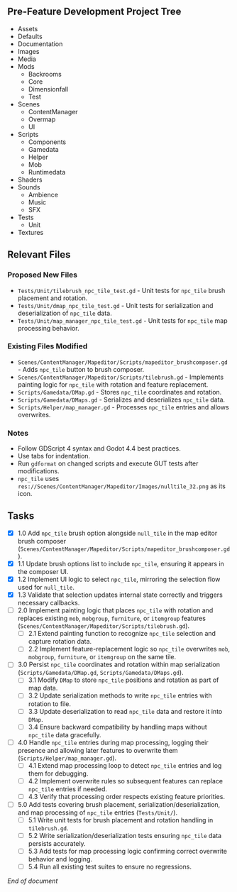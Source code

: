 ## Pre-Feature Development Project Tree
- Assets
- Defaults
- Documentation
- Images
- Media
- Mods
  - Backrooms
  - Core
  - Dimensionfall
  - Test
- Scenes
  - ContentManager
  - Overmap
  - UI
- Scripts
  - Components
  - Gamedata
  - Helper
  - Mob
  - Runtimedata
- Shaders
- Sounds
  - Ambience
  - Music
  - SFX
- Tests
  - Unit
- Textures

## Relevant Files
### Proposed New Files
- `Tests/Unit/tilebrush_npc_tile_test.gd` - Unit tests for `npc_tile` brush placement and rotation.
- `Tests/Unit/dmap_npc_tile_test.gd` - Unit tests for serialization and deserialization of `npc_tile` data.
- `Tests/Unit/map_manager_npc_tile_test.gd` - Unit tests for `npc_tile` map processing behavior.

### Existing Files Modified
- `Scenes/ContentManager/Mapeditor/Scripts/mapeditor_brushcomposer.gd` - Adds `npc_tile` button to brush composer.
- `Scenes/ContentManager/Mapeditor/Scripts/tilebrush.gd` - Implements painting logic for `npc_tile` with rotation and feature replacement.
- `Scripts/Gamedata/DMap.gd` - Stores `npc_tile` coordinates and rotation.
- `Scripts/Gamedata/DMaps.gd` - Serializes and deserializes `npc_tile` data.
- `Scripts/Helper/map_manager.gd` - Processes `npc_tile` entries and allows overwrites.

### Notes
- Follow GDScript 4 syntax and Godot 4.4 best practices.
- Use tabs for indentation.
- Run `gdformat` on changed scripts and execute GUT tests after modifications.
- `npc_tile` uses `res://Scenes/ContentManager/Mapeditor/Images/nulltile_32.png` as its icon.

## Tasks
 - [x] 1.0 Add `npc_tile` brush option alongside `null_tile` in the map editor brush composer (`Scenes/ContentManager/Mapeditor/Scripts/mapeditor_brushcomposer.gd`).
  - [x] 1.1 Update brush options list to include `npc_tile`, ensuring it appears in the composer UI.
  - [x] 1.2 Implement UI logic to select `npc_tile`, mirroring the selection flow used for `null_tile`.
  - [x] 1.3 Validate that selection updates internal state correctly and triggers necessary callbacks.
- [ ] 2.0 Implement painting logic that places `npc_tile` with rotation and replaces existing `mob`, `mobgroup`, `furniture`, or `itemgroup` features (`Scenes/ContentManager/Mapeditor/Scripts/tilebrush.gd`).
  - [ ] 2.1 Extend painting function to recognize `npc_tile` selection and capture rotation data.
  - [ ] 2.2 Implement feature-replacement logic so `npc_tile` overwrites `mob`, `mobgroup`, `furniture`, or `itemgroup` on the same tile.
- [ ] 3.0 Persist `npc_tile` coordinates and rotation within map serialization (`Scripts/Gamedata/DMap.gd`, `Scripts/Gamedata/DMaps.gd`).
  - [ ] 3.1 Modify `DMap` to store `npc_tile` positions and rotation as part of map data.
  - [ ] 3.2 Update serialization methods to write `npc_tile` entries with rotation to file.
  - [ ] 3.3 Update deserialization to read `npc_tile` data and restore it into `DMap`.
  - [ ] 3.4 Ensure backward compatibility by handling maps without `npc_tile` data gracefully.
- [ ] 4.0 Handle `npc_tile` entries during map processing, logging their presence and allowing later features to overwrite them (`Scripts/Helper/map_manager.gd`).
  - [ ] 4.1 Extend map processing loop to detect `npc_tile` entries and log them for debugging.
  - [ ] 4.2 Implement overwrite rules so subsequent features can replace `npc_tile` entries if needed.
  - [ ] 4.3 Verify that processing order respects existing feature priorities.
- [ ] 5.0 Add tests covering brush placement, serialization/deserialization, and map processing of `npc_tile` entries (`Tests/Unit/`).
  - [ ] 5.1 Write unit tests for brush placement and rotation handling in `tilebrush.gd`.
  - [ ] 5.2 Write serialization/deserialization tests ensuring `npc_tile` data persists accurately.
  - [ ] 5.3 Add tests for map processing logic confirming correct overwrite behavior and logging.
  - [ ] 5.4 Run all existing test suites to ensure no regressions.

*End of document*

